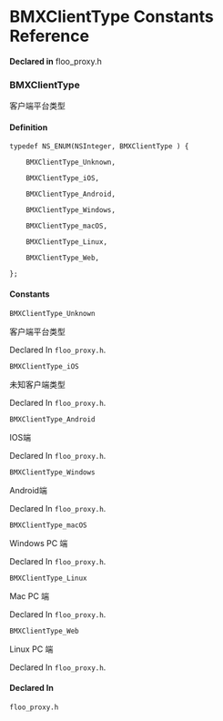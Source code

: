 # BMXClientType Constants Reference

  **Declared in** floo_proxy.h  

### BMXClientType

客户端平台类型

#### Definition
    typedef NS_ENUM(NSInteger, BMXClientType ) {   
        
        BMXClientType_Unknown,
        
        BMXClientType_iOS,
        
        BMXClientType_Android,
        
        BMXClientType_Windows,
        
        BMXClientType_macOS,
        
        BMXClientType_Linux,
        
        BMXClientType_Web,
        
    };

#### Constants

<a name="" title="BMXClientType_Unknown"></a><code>BMXClientType_Unknown</code>

客户端平台类型

   Declared In `floo_proxy.h`.

<a name="" title="BMXClientType_iOS"></a><code>BMXClientType_iOS</code>

未知客户端类型

   Declared In `floo_proxy.h`.

<a name="" title="BMXClientType_Android"></a><code>BMXClientType_Android</code>

IOS端

   Declared In `floo_proxy.h`.

<a name="" title="BMXClientType_Windows"></a><code>BMXClientType_Windows</code>

Android端

   Declared In `floo_proxy.h`.

<a name="" title="BMXClientType_macOS"></a><code>BMXClientType_macOS</code>

Windows PC 端

   Declared In `floo_proxy.h`.

<a name="" title="BMXClientType_Linux"></a><code>BMXClientType_Linux</code>

Mac PC 端

   Declared In `floo_proxy.h`.

<a name="" title="BMXClientType_Web"></a><code>BMXClientType_Web</code>

Linux PC 端

   Declared In `floo_proxy.h`.

#### Declared In
`floo_proxy.h`

